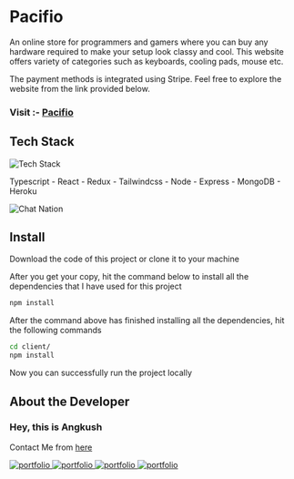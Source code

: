 # Pacifio

An online store for programmers and gamers where you can buy any hardware required to make your setup look classy and cool. This website offers variety of categories such as keyboards, cooling pads, mouse etc.

The payment methods is integrated using Stripe.
Feel free to explore the website from the link provided below.

### Visit :- [Pacifio](https://pacifio.herokuapp.com/)

## Tech Stack

![Tech Stack](https://skillicons.dev/icons?i=ts,react,redux,tailwind,nodejs,express,mongodb,heroku&theme=dark)

Typescript - React - Redux - Tailwindcss - Node - Express - MongoDB - Heroku

![Chat Nation](https://res.cloudinary.com/dvhucdquc/image/upload/v1661511875/ProjectsHomeImages/pacifio_yraiko.png)

## Install

Download the code of this project or clone it to your machine

After you get your copy, hit the command below to install all the dependencies that I have used for this project

```bash
npm install
```

After the command above has finished installing all the dependencies, hit the following commands

```bash
cd client/
npm install
```

Now you can successfully run the project locally

## About the Developer

### Hey, this is Angkush

Contact Me from [here](https://angkush.vercel.app/contact)

<a href="https://angkush.vercel.app/" rel="noopener noreferrer" target="_blank">
  <img src="https://img.shields.io/badge/my_portfolio-teal?style=for-the-badge&logo=ko-fi&logoColor=white" alt="portfolio" />
</a>

<a href="https://linkedin.com/in/angkush-sahu-0409311bb" rel="noopener noreferrer" target="_blank">
  <img src="https://img.shields.io/badge/linkedin-0A66C2?style=for-the-badge&logo=linkedin&logoColor=white" alt="portfolio" />
</a>

<a href="https://angkush.vercel.app/contact" rel="noopener noreferrer" target="_blank">
  <img src="https://img.shields.io/badge/Mail-red?style=for-the-badge&logo=gmail&logoColor=white" alt="portfolio" />
</a>

<a href="https://github.com/angkushsahu" rel="noopener noreferrer" target="_blank">
  <img src="https://img.shields.io/badge/Github-gray?style=for-the-badge&logo=github&logoColor=white" alt="portfolio" />
</a>
